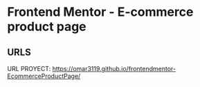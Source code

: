 # Frontend Mentor - E-commerce product page



## URLS
URL PROYECT: https://omar3119.github.io/frontendmentor-EcommerceProductPage/

